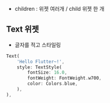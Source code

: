 
- children : 위젯 여러개 / child 위젯 한 개

## Text 위젯
- 글자를 적고 스타일링
```Dart
Text(
	'Hello Flutter~!',
	style: TextStyle(
		fontSize: 16.0,
		fontWeight: FontWeight.w700,
		color: Colors.blue,
	),
),
```